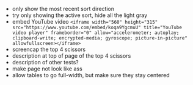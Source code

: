 - only show the most recent sort direction
- try only showing the active sort, hide all the light gray
- embed YouTube video `<iframe width="560" height="315" src="https://www.youtube.com/embed/koqa9YgcmuU" title="YouTube video player" frameborder="0" allow="accelerometer; autoplay; clipboard-write; encrypted-media; gyroscope; picture-in-picture" allowfullscreen></iframe>`
- screencap the top 4 scissors
- description at top of page of the top 4 scissors
- description of other tests?
- make page not look like ass
- allow tables to go full-width, but make sure they stay centered
